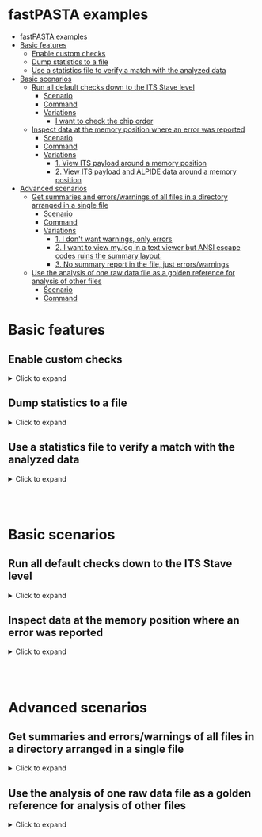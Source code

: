 # fastPASTA examples

- [fastPASTA examples](#fastpasta-examples)
- [Basic features](#basic-features)
  - [Enable custom checks](#enable-custom-checks)
  - [Dump statistics to a file](#dump-statistics-to-a-file)
  - [Use a statistics file to verify a match with the analyzed data](#use-a-statistics-file-to-verify-a-match-with-the-analyzed-data)
- [Basic scenarios](#basic-scenarios)
  - [Run all default checks down to the ITS Stave level](#run-all-default-checks-down-to-the-its-stave-level)
    - [Scenario](#scenario)
    - [Command](#command)
    - [Variations](#variations)
      - [I want to check the chip order](#i-want-to-check-the-chip-order)
  - [Inspect data at the memory position where an error was reported](#inspect-data-at-the-memory-position-where-an-error-was-reported)
    - [Scenario](#scenario-1)
    - [Command](#command-1)
    - [Variations](#variations-1)
      - [1. View ITS payload around a memory position](#1-view-its-payload-around-a-memory-position)
      - [2. View ITS payload and ALPIDE data around a memory position](#2-view-its-payload-and-alpide-data-around-a-memory-position)
- [Advanced scenarios](#advanced-scenarios)
  - [Get summaries and errors/warnings of all files in a directory arranged in a single file](#get-summaries-and-errorswarnings-of-all-files-in-a-directory-arranged-in-a-single-file)
    - [Scenario](#scenario-2)
    - [Command](#command-2)
    - [Variations](#variations-2)
      - [1. I don't want warnings, only errors](#1-i-dont-want-warnings-only-errors)
      - [2. I want to view my.log in a text viewer but ANSI escape codes ruins the summary layout.](#2-i-want-to-view-mylog-in-a-text-viewer-but-ansi-escape-codes-ruins-the-summary-layout)
      - [3. No summary report in the file, just errors/warnings](#3-no-summary-report-in-the-file-just-errorswarnings)
  - [Use the analysis of one raw data file as a golden reference for analysis of other files](#use-the-analysis-of-one-raw-data-file-as-a-golden-reference-for-analysis-of-other-files)
    - [Scenario](#scenario-3)
    - [Command](#command-3)

# Basic features
## Enable custom checks
<details>
<summary>
Click to expand
</summary>
All the checks performed with the various commands are the default checks that should always be true for the given system.

To enable checks that depend on the system configuration, you can supply a custom checks configuration file in the [TOML](https://toml.io/en/) format.
First generate the template
```shell
fastpasta --generate-checks-toml
```
Your current working directory now contains a `custom_checks.toml` file that lists all the custom checks you can enable. The custom checks follow the pattern:
- `# description`
- `# example`
- `#commented out value`
<details>
<summary>
Click to see example `custom_checks.toml`
</summary>

```toml
# Number of CRU Data Packets expected in the data
# Example: 20, 500532
#cdps = None [ u32 ] # (Uncomment and set to enable)

# Number of Physics (PhT) Triggers expected in the data
# Example: 0, 10
#triggers_pht = None [ u32 ] # (Uncomment and set to enable)

# Legal Chip ordering for Outer Barrel (ML/OL). Needs to be a list of lists of chip IDs
# Example: [[0, 1, 2, 3, 4, 5, 6], [8, 9, 10, 11, 12, 13, 14], [1, 2, 3, 4, 5, 6, 7]]
#chip_orders_ob = None [ Vec < Vec < u8 > > ] # (Uncomment and set to enable)

# Number of chips expected in the data from Outer Barrel (ML/OL)
# Example: 7
#chip_count_ob = None [ u8 ] # (Uncomment and set to enable)

# The RDH version expected in the data
# Example: 7
#rdh_version = None [ u8 ] # (Uncomment and set to enable)
```
</details>
<br>

Then edit the `custom_checks.toml` to enable the checks you want and run fastpasta with the `--checks-toml` option e.g.
```shell
fastpasta datafile.raw check all its-stave --checks-toml my_custom_checks.toml
```
<details>
<summary>
Click to see example `custom_checks.toml` with enabled checks
</summary>

```toml
# Number of CRU Data Packets expected in the data
# Example: 20, 500532
cdps = 20 # Check that the data contains exactly 20 CDPs

# Number of Physics (PhT) Triggers expected in the data
# Example: 0, 10
triggers_pht = 0 # Error if the data even contains one Physics Trigger anywhere

# Legal Chip ordering for Outer Barrel (ML/OL). Needs to be a list of lists of chip IDs
# Example: [[0, 1, 2, 3, 4, 5, 6], [8, 9, 10, 11, 12, 13, 14], [1, 2, 3, 4, 5, 6, 7]]
chip_orders_ob = [[0, 1, 3, 7]] # Only the ordering 0, 1, 3, 7 is legal now, all other orderings will generate an error

# Number of chips expected in the data from Outer Barrel (ML/OL)
# Example: 7
chip_count_ob = 7 # Enabled

# The RDH version expected in the data
# Example: 7
rdh_version = 7 # Enabled
```
</details>
</details>

## Dump statistics to a file
<details>
<summary>
Click to expand
</summary>

By using `--output-stats <file_name>` in combination with `--stats-format <JSON/TOML>` all collected stats will be written to `file_name` at the end of analysis. e.g.
```shell
fastpasta MYDATAFILE.raw check sanity --output-stats mystats.json --stats-format json
```
TOML is also supported, and is usually much more readable than JSON.

</details>

## Use a statistics file to verify a match with the analyzed data
<details>
<summary>
Click to expand
</summary>

If you generated a stat dump (see [Dump statistics to a file](#dump-statistics-to-a-file)) the stat dump can be used as an input to check against all the analyzed data. e.g.
```shell
fastpasta MYDATAFILE.raw check sanity --input-stats-file mystats.json
```
>Note: the input stats file extension has to match the format in the file

An error is displayed for each mismatching value in the input stats file and the stats collected during analysis.

</details>

<br><br>

# Basic scenarios

## Run all default checks down to the ITS Stave level
<details>
<summary>
Click to expand
</summary>

### Scenario
- I have `MYBIN.raw` data file

### Command
```shell
fastpasta MYBIN.raw check all its-stave
```
<details>
<summary>Show 1 variation of this scenario</summary>

### Variations

#### I want to check the chip order
This can be achieved by using the `--checks-toml` option. See the [Enable custom checks](#enable-custom-checks) section for how to generate and set it. Then set the `chip_orders_ob` field and supply the `checks_toml` file e.g.
```shell
fastpasta MYBIN.raw check all its-stave --checks-toml mychecks.toml
```


</details>
</details>

## Inspect data at the memory position where an error was reported
<details>
<summary>
Click to expand
</summary>

### Scenario
- I have analyzed `MYBIN.raw` with `check all its-stave` and found errors in an **RDH** at memory position `0x12BEEF`
- I want to inspect the **RDH**s around that error position

### Command
```shell
# Generate the RDH view and pipe it to less
fastpasta view rdh | less
# Skip to the target RDH's memory position  by typing '/12BEEF`
# (forward slash -> memory position -> enter)
```

<details>

<summary>Show 2 variations of this scenario</summary>

### Variations
#### 1. View ITS payload around a memory position
```shell
# Generate the ITS payload view and pipe it to less
fastpasta view its-readout-frames | less
# Skip to the target RDH's memory position  by typing '/12BEEF`
```

#### 2. View ITS payload and ALPIDE data around a memory position
```shell
# Generate the ITS payload with lane data view and pipe it to less
fastpasta view its-readout-frames-data | less
# Skip to the target RDH's memory position  by typing '/12BEEF`
```
</details>
</details>


<br><br>

# Advanced scenarios

## Get summaries and errors/warnings of all files in a directory arranged in a single file
<details>
<summary>
Click to expand
</summary>

### Scenario
- I have `MY_DIRECTORY` with raw ITS readout data files with the `.raw` extension.
- I want to check all ITS data but not ALPIDE data.
- Each summary should be delimited by two newlines `--- {filename} ---` and then another newline,
- Everything should be written to `my.log`.
### Command
```shell
find MY_DIRECTORY -type f -name "*.raw" -exec sh -c 'echo -e "\n\n--- {} ---\n" >> my.log; fastpasta check all its --verbosity 1 {} >> my.log 2>&1' {} \;
```
<details>

<summary>Show 3 variations of this scenario</summary>

### Variations

#### 1. I don't want warnings, only errors

Change `--verbosity 1` to `--verbosity 0`

#### 2. I want to view my.log in a text viewer but ANSI escape codes ruins the summary layout.

Use an ANSI to HTML converter like [aha](https://github.com/theZiz/aha) (available through `apt` and `dnf`) or [ansi2html](https://pypi.org/project/ansi2html/) (`pip`).
Then alter the command to pipe to the converter e.g. with `ansi2html`:
```shell
find MY_DIRECTORY -type f -name "*.raw" -exec sh -c 'echo -e "\n\n--- {} ---\n" >> my.log; fastpasta check all its-stave --verbosity 1 {} 2>&1 | ansi2html >> my.log.html ' {} \;
```
It can now be viewed in any browser.
> `aha --black` gives the same result as `ansi2html`.

#### 3. No summary report in the file, just errors/warnings
Redirect `stderr` to my.log by removing `2>&1` and put `2` in front of the file appending `>>` i.e.
```shell
find MY_DIRECTORY -type f -name "*.raw" -exec sh -c 'echo -e "\n\n--- {} ---\n" >> my.log; fastpasta check all its-stave --verbosity 1 {} 2>> my.log' {} \;
```
This will instead print the summaries to the terminal (stdout).

If you completely want to ignore the report summaries, different platforms have a way to mute stdout such as `/dev/null` on Unix-like. Below command is platform independent and just redirects stdout to `ignore.txt` (truncating).
```shell
find MY_DIRECTORY -type f -name "*.raw" -exec sh -c 'echo -e "\n\n--- {} ---\n" >> my.log; fastpasta check all its-stave --verbosity 1 {} 2>> my.log' {} > ignore.txt \;
```
</details>
</details>

## Use the analysis of one raw data file as a golden reference for analysis of other files
<details>
<summary>
Click to expand
</summary>

### Scenario
- I have `MYGOLDENFILE.raw` and I want to verify that `MYOTHERFILE.raw` is similar down to the stave level

### Command
```shell
# Generate the golden reference
fastpasta MYGOLDENFILE.raw check all its-stave --output-stats myGoldenStats.json --stats-format json
```
```shell
# Use it to check against the other file
fastpasta MYOTHERFILE.raw check all its-stave --input-stats-file myGoldenStats.json
```
For each mismatching statistics, an error will be displayed. TOML format is also supported which is usually much more readable than JSON.
</details>
